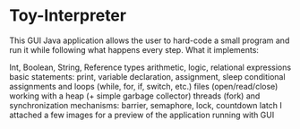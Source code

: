 # Toy-Interpreter

This GUI Java application allows the user to hard-code a small program and run it while following what happens every step. What it implements:

Int, Boolean, String, Reference types
arithmetic, logic, relational expressions
basic statements: print, variable declaration, assignment, sleep
conditional assignments and loops (while, for, if, switch, etc.)
files (open/read/close)
working with a heap (+ simple garbage collector)
threads (fork) and synchronization mechanisms: barrier, semaphore, lock, countdown latch
I attached a few images for a preview of the application running with GUI
